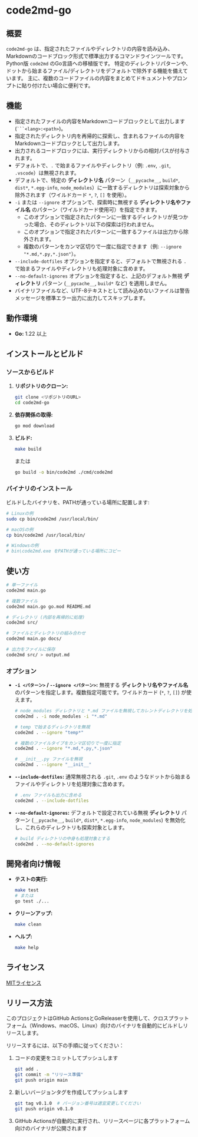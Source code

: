# code2md-go

## 概要

`code2md-go` は、指定されたファイルやディレクトリの内容を読み込み、Markdownのコードブロック形式で標準出力するコマンドラインツールです。Python版 `code2md` のGo言語への移植版です。
特定のディレクトリパターンや、ドットから始まるファイル/ディレクトリをデフォルトで除外する機能を備えています。
主に、複数のコードファイルの内容をまとめてドキュメントやプロンプトに貼り付けたい場合に便利です。

## 機能

* 指定されたファイルの内容をMarkdownコードブロックとして出力します (` ```<lang>:<path> `)。
* 指定されたディレクトリ内を再帰的に探索し、含まれるファイルの内容をMarkdownコードブロックとして出力します。
* 出力されるコードブロックには、実行ディレクトリからの相対パスが付与されます。
* デフォルトで、`.` で始まるファイルやディレクトリ（例: `.env`, `.git`, `.vscode`）は無視されます。
* デフォルトで、特定の **ディレクトリ名** パターン（`__pycache__`, `build*`, `dist*`, `*.egg-info`, `node_modules`）に一致するディレクトリは探索対象から除外されます（ワイルドカード `*`, `?`, `[]` を使用）。
* `-i` または `--ignore` オプションで、探索時に無視する **ディレクトリ名やファイル名** のパターン（ワイルドカード使用可）を指定できます。
    * このオプションで指定されたパターンに一致するディレクトリが見つかった場合、そのディレクトリ以下の探索は行われません。
    * このオプションで指定されたパターンに一致するファイルは出力から除外されます。
    * 複数のパターンをカンマ区切りで一度に指定できます（例: `--ignore "*.md,*.py,*.json"`）。
* `--include-dotfiles` オプションを指定すると、デフォルトで無視される `. ` で始まるファイルやディレクトリも処理対象に含めます。
* `--no-default-ignores` オプションを指定すると、上記のデフォルト無視 **ディレクトリ** パターン (`__pycache__`, `build*` など) を適用しません。
* バイナリファイルなど、UTF-8テキストとして読み込めないファイルは警告メッセージを標準エラー出力に出力してスキップします。

## 動作環境

* **Go:** 1.22 以上

## インストールとビルド

### ソースからビルド

1. **リポジトリのクローン:**
   ```bash
   git clone <リポジトリのURL>
   cd code2md-go
   ```

2. **依存関係の取得:**
   ```bash
   go mod download
   ```

3. **ビルド:**
   ```bash
   make build
   ```
   または
   ```bash
   go build -o bin/code2md ./cmd/code2md
   ```

### バイナリのインストール

ビルドしたバイナリを、PATHが通っている場所に配置します:

```bash
# Linuxの例
sudo cp bin/code2md /usr/local/bin/

# macOSの例
cp bin/code2md /usr/local/bin/

# Windowsの例
# bin\code2md.exe をPATHが通っている場所にコピー
```

## 使い方

```bash
# 単一ファイル
code2md main.go

# 複数ファイル
code2md main.go go.mod README.md

# ディレクトリ (内部を再帰的に処理)
code2md src/

# ファイルとディレクトリの組み合わせ
code2md main.go docs/

# 出力をファイルに保存
code2md src/ > output.md
```

### オプション

* **`-i <パターン>` / `--ignore <パターン>`:** 無視する **ディレクトリ名やファイル名** のパターンを指定します。複数指定可能です。ワイルドカード (`*`, `?`, `[]`) が使えます。
    ```bash
    # node_modules ディレクトリと *.md ファイルを無視してカレントディレクトリを処理
    code2md . -i node_modules -i "*.md"

    # temp で始まるディレクトリを無視
    code2md . --ignore "temp*"
    
    # 複数のファイルタイプをカンマ区切りで一度に指定
    code2md . --ignore "*.md,*.py,*.json"
    
    # __init__.py ファイルを無視
    code2md . --ignore "__init__"
    ```

* **`--include-dotfiles`:** 通常無視される `.git`, `.env` のようなドットから始まるファイルやディレクトリを処理対象に含めます。
    ```bash
    # .env ファイルも出力に含める
    code2md . --include-dotfiles
    ```

* **`--no-default-ignores`:** デフォルトで設定されている無視 **ディレクトリ** パターン (`__pycache__`, `build*`, `dist*`, `*.egg-info`, `node_modules`) を無効化し、これらのディレクトリも探索対象とします。
    ```bash
    # build ディレクトリの中身も処理対象とする
    code2md . --no-default-ignores
    ```

## 開発者向け情報

* **テストの実行:**
    ```bash
    make test
    # または
    go test ./...
    ```

* **クリーンアップ:**
    ```bash
    make clean
    ```

* **ヘルプ:**
    ```bash
    make help
    ```

## ライセンス

[MITライセンス](LICENSE)

## リリース方法

このプロジェクトはGitHub ActionsとGoReleaserを使用して、クロスプラットフォーム（Windows、macOS、Linux）向けのバイナリを自動的にビルドしリリースします。

リリースするには、以下の手順に従ってください：

1. コードの変更をコミットしてプッシュします
   ```bash
   git add .
   git commit -m "リリース準備"
   git push origin main
   ```

2. 新しいバージョンタグを作成してプッシュします
   ```bash
   git tag v0.1.0  # バージョン番号は適宜変更してください
   git push origin v0.1.0
   ```

3. GitHub Actionsが自動的に実行され、リリースページに各プラットフォーム向けのバイナリが公開されます

